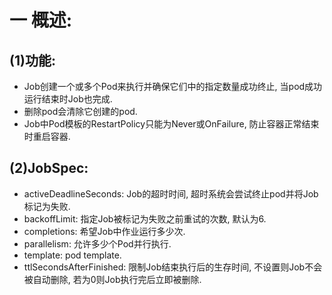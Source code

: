 # 一 概述:
## (1)功能:
- Job创建一个或多个Pod来执行并确保它们中的指定数量成功终止, 当pod成功运行结束时Job也完成.
- 删除pod会清除它创建的pod.
- Job中Pod模板的RestartPolicy只能为Never或OnFailure, 防止容器正常结束时重启容器.

## (2)JobSpec:
- activeDeadlineSeconds: Job的超时时间, 超时系统会尝试终止pod并将Job标记为失败.
- backoffLimit: 指定Job被标记为失败之前重试的次数, 默认为6.
- completions: 希望Job中作业运行多少次.
- parallelism: 允许多少个Pod并行执行.
- template: pod template.
- ttlSecondsAfterFinished: 限制Job结束执行后的生存时间, 不设置则Job不会被自动删除, 若为0则Job执行完后立即被删除.
